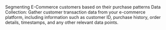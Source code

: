 Segmenting E-Commerce customers based on their purchase patterns
Data Collection: Gather customer transaction data from your e-commerce platform, including
information such as customer ID, purchase history, order details, timestamps, and any other relevant
data points.
